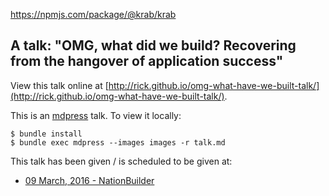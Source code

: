 https://npmjs.com/package/@krab/krab


## A talk: "OMG, what did we build? Recovering from the hangover of application success"

View this talk online at [http://rick.github.io/omg-what-have-we-built-talk/](http://rick.github.io/omg-what-have-we-built-talk/).


This is an [mdpress](https://github.com/egonSchiele/mdpress) talk.  To view it locally:

```
$ bundle install
$ bundle exec mdpress --images images -r talk.md
```

This talk has been given / is scheduled to be given at:

 - [09 March, 2016 - NationBuilder](http://nationbuilder.com/omg_what_did_we_build)
